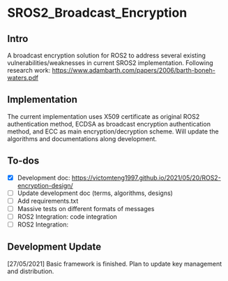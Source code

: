 # SROS2_Broadcast_Encryption

## Intro
A broadcast encryption solution for ROS2 to address several existing vulnerabilities/weaknesses in current SROS2 implementation.
Following research work: https://www.adambarth.com/papers/2006/barth-boneh-waters.pdf

## Implementation
The current implementation uses X509 certificate as original ROS2 authentication method, ECDSA as broadcast encryption authentication method, and ECC as main encryption/decryption scheme. 
Will update the algorithms and documentations along development.

## To-dos
- [x] Development doc: https://victomteng1997.github.io/2021/05/20/ROS2-encryption-design/ 
- [ ] Update development doc (terms, algorithms, designs)
- [ ] Add requirements.txt
- [ ] Massive tests on different formats of messages
- [ ] ROS2 Integration: code integration
- [ ] ROS2 Integration: 
## Development Update
[27/05/2021] Basic framework is finished. Plan to update key management and distribution. 



